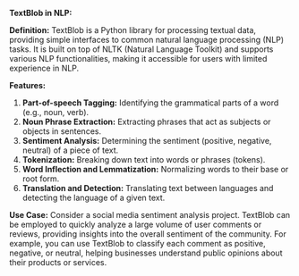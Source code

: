 **TextBlob in NLP:**

**Definition:**
TextBlob is a Python library for processing textual data, providing simple interfaces to common natural language processing (NLP) tasks. It is built on top of NLTK (Natural Language Toolkit) and supports various NLP functionalities, making it accessible for users with limited experience in NLP.

**Features:**
1. **Part-of-speech Tagging:** Identifying the grammatical parts of a word (e.g., noun, verb).
2. **Noun Phrase Extraction:** Extracting phrases that act as subjects or objects in sentences.
3. **Sentiment Analysis:** Determining the sentiment (positive, negative, neutral) of a piece of text.
4. **Tokenization:** Breaking down text into words or phrases (tokens).
5. **Word Inflection and Lemmatization:** Normalizing words to their base or root form.
6. **Translation and Detection:** Translating text between languages and detecting the language of a given text.

**Use Case:**
Consider a social media sentiment analysis project. TextBlob can be employed to quickly analyze a large volume of user comments or reviews, providing insights into the overall sentiment of the community. For example, you can use TextBlob to classify each comment as positive, negative, or neutral, helping businesses understand public opinions about their products or services.
